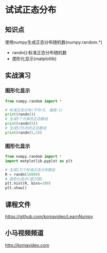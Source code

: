 试试正态分布
===========

## 知识点

使用numpy生成正态分布随机数(numpy.random.*)

* randn():标准正态分布随机数
* 图形化显示(matplotlib)

## 实战演习

### 图形化显示

~~~python
from numpy.random import *

# 标准正态分布(平均:0, 偏差:1)
print(randn())
# 生成5个元素的正态数组
print(randn(5))
# 生成5行5列的正态数组
print(randn(5,5))
~~~

### 图形化显示

~~~python
from numpy.random import *
import matplotlib.pyplot as plt

# 生成1万个标准正态分布数组
R = randn(10000)
# 图形化显示(直方图)
plt.hist(R, bins=100)
plt.show()
~~~

## 课程文件

https://github.com/komavideo/LearnNumpy

## 小马视频频道

http://komavideo.com

